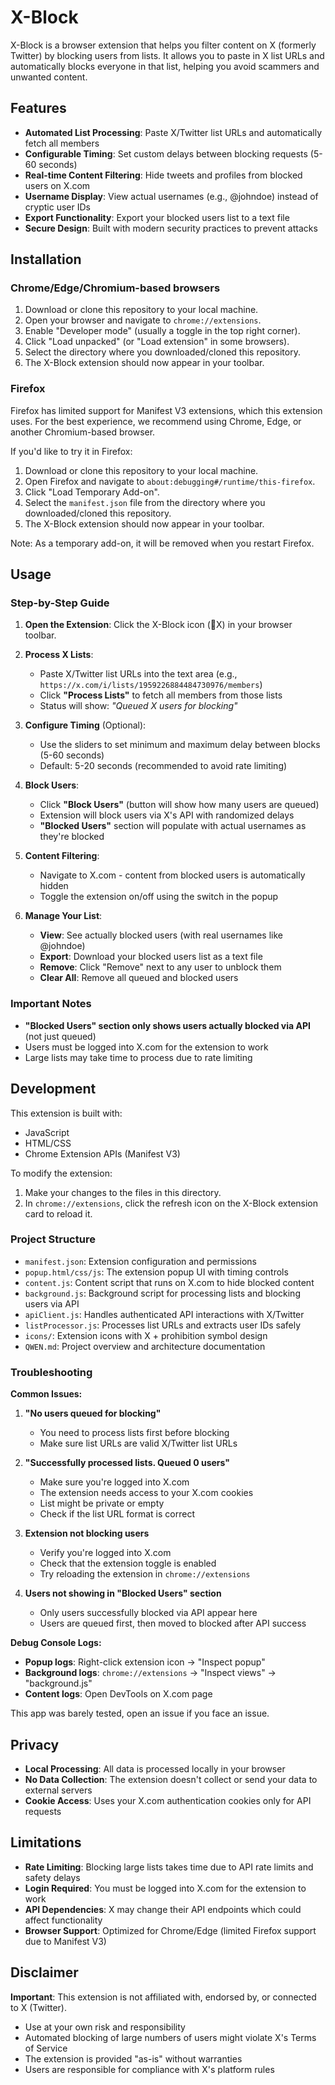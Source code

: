 # X-Block

X-Block is a browser extension that helps you filter content on X (formerly Twitter) by blocking users from lists. It allows you to paste in X list URLs and automatically blocks everyone in that list, helping you avoid scammers and unwanted content.

## Features

- **Automated List Processing**: Paste X/Twitter list URLs and automatically fetch all members
- **Configurable Timing**: Set custom delays between blocking requests (5-60 seconds)
- **Real-time Content Filtering**: Hide tweets and profiles from blocked users on X.com
- **Username Display**: View actual usernames (e.g., @johndoe) instead of cryptic user IDs
- **Export Functionality**: Export your blocked users list to a text file
- **Secure Design**: Built with modern security practices to prevent attacks

## Installation

### Chrome/Edge/Chromium-based browsers

1. Download or clone this repository to your local machine.
2. Open your browser and navigate to `chrome://extensions`.
3. Enable "Developer mode" (usually a toggle in the top right corner).
4. Click "Load unpacked" (or "Load extension" in some browsers).
5. Select the directory where you downloaded/cloned this repository.
6. The X-Block extension should now appear in your toolbar.

### Firefox

Firefox has limited support for Manifest V3 extensions, which this extension uses. For the best experience, we recommend using Chrome, Edge, or another Chromium-based browser.

If you'd like to try it in Firefox:

1. Download or clone this repository to your local machine.
2. Open Firefox and navigate to `about:debugging#/runtime/this-firefox`.
3. Click "Load Temporary Add-on".
4. Select the `manifest.json` file from the directory where you downloaded/cloned this repository.
5. The X-Block extension should now appear in your toolbar.

Note: As a temporary add-on, it will be removed when you restart Firefox.

## Usage

### Step-by-Step Guide

1. **Open the Extension**: Click the X-Block icon (🚫X) in your browser toolbar.

2. **Process X Lists**:
   - Paste X/Twitter list URLs into the text area (e.g., `https://x.com/i/lists/1959226884484730976/members`)
   - Click **"Process Lists"** to fetch all members from those lists
   - Status will show: *"Queued X users for blocking"*

3. **Configure Timing** (Optional):
   - Use the sliders to set minimum and maximum delay between blocks (5-60 seconds)
   - Default: 5-20 seconds (recommended to avoid rate limiting)

4. **Block Users**:
   - Click **"Block Users"** (button will show how many users are queued)
   - Extension will block users via X's API with randomized delays
   - **"Blocked Users"** section will populate with actual usernames as they're blocked

5. **Content Filtering**:
   - Navigate to X.com - content from blocked users is automatically hidden
   - Toggle the extension on/off using the switch in the popup

6. **Manage Your List**:
   - **View**: See actually blocked users (with real usernames like @johndoe)
   - **Export**: Download your blocked users list as a text file
   - **Remove**: Click "Remove" next to any user to unblock them
   - **Clear All**: Remove all queued and blocked users

### Important Notes

- **"Blocked Users" section only shows users actually blocked via API** (not just queued)
- Users must be logged into X.com for the extension to work
- Large lists may take time to process due to rate limiting

## Development

This extension is built with:
- JavaScript
- HTML/CSS
- Chrome Extension APIs (Manifest V3)

To modify the extension:
1. Make your changes to the files in this directory.
2. In `chrome://extensions`, click the refresh icon on the X-Block extension card to reload it.

### Project Structure

- `manifest.json`: Extension configuration and permissions
- `popup.html/css/js`: The extension popup UI with timing controls
- `content.js`: Content script that runs on X.com to hide blocked content
- `background.js`: Background script for processing lists and blocking users via API
- `apiClient.js`: Handles authenticated API interactions with X/Twitter
- `listProcessor.js`: Processes list URLs and extracts user IDs safely
- `icons/`: Extension icons with X + prohibition symbol design
- `QWEN.md`: Project overview and architecture documentation

### Troubleshooting

**Common Issues:**

1. **"No users queued for blocking"**
   - You need to process lists first before blocking
   - Make sure list URLs are valid X/Twitter list URLs

2. **"Successfully processed lists. Queued 0 users"**
   - Make sure you're logged into X.com
   - The extension needs access to your X.com cookies
   - List might be private or empty
   - Check if the list URL format is correct

3. **Extension not blocking users**
   - Verify you're logged into X.com
   - Check that the extension toggle is enabled
   - Try reloading the extension in `chrome://extensions`

4. **Users not showing in "Blocked Users" section**
   - Only users successfully blocked via API appear here
   - Users are queued first, then moved to blocked after API success

**Debug Console Logs:**
- **Popup logs**: Right-click extension icon → "Inspect popup"
- **Background logs**: `chrome://extensions` → "Inspect views" → "background.js"
- **Content logs**: Open DevTools on X.com page

This app was barely tested, open an issue if you face an issue.

## Privacy

- **Local Processing**: All data is processed locally in your browser
- **No Data Collection**: The extension doesn't collect or send your data to external servers
- **Cookie Access**: Uses your X.com authentication cookies only for API requests

## Limitations

- **Rate Limiting**: Blocking large lists takes time due to API rate limits and safety delays
- **Login Required**: You must be logged into X.com for the extension to work
- **API Dependencies**: X may change their API endpoints which could affect functionality
- **Browser Support**: Optimized for Chrome/Edge (limited Firefox support due to Manifest V3)

## Disclaimer

**Important**: This extension is not affiliated with, endorsed by, or connected to X (Twitter). 

- Use at your own risk and responsibility
- Automated blocking of large numbers of users might violate X's Terms of Service
- The extension is provided "as-is" without warranties
- Users are responsible for compliance with X's platform rules
